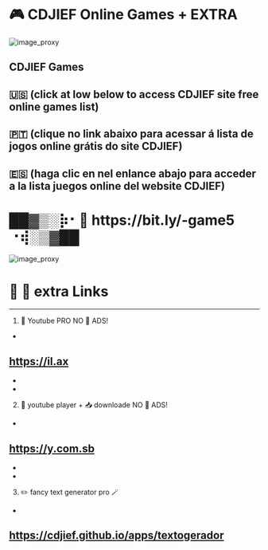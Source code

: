 
# 🎮 CDJIEF Online Games + EXTRA

![image_proxy](https://i.postimg.cc/ZnRG5dP3/CDJIEFGAMES1.png)


CDJIEF Games 
--------------
🇺🇸  (click at low below to access CDJIEF site free online games list) 
-
🇵🇹  (clique no link abaixo para acessar á lista de jogos online grátis do site CDJIEF) 
-
🇪🇸  (haga clic en nel enlance abajo para acceder a la lista juegos online del website CDJIEF)
-

<body>
 <h1>  ██▓▒­░⡷⠂🔗 https://bit.ly/-game5 ⠐⢾░▒­▓██ </h1>
 </body>

 ![image_proxy](https://user-images.githubusercontent.com/94624765/188360090-fac28893-0bfb-4def-adb5-ff2045aa23d8.png)
 
 
 
 # 🔗 🦜 extra Links
 ----------------
 
 1. 🎈 Youtube PRO NO 🛑 ADS!
-
https://il.ax
-
-
-
 2. 🧰 youtube player + 📥 downloade NO 🛑 ADS!
-
https://y.com.sb
-
-
-
3. ✏️ fancy text generator pro 🪄
-
https://cdjief.github.io/apps/textogerador
-
